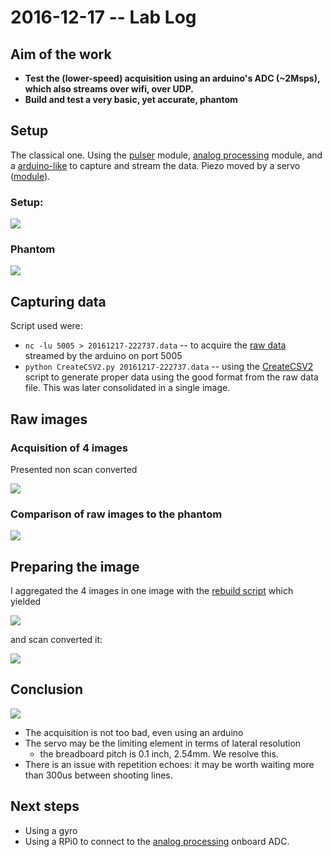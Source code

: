 # 2016-12-17 -- Lab Log

## Aim of the work

* **Test the (lower-speed) acquisition using an arduino's ADC (~2Msps), which also streams over wifi, over UDP.**
* **Build and test a very basic, yet accurate, phantom**

## Setup

The classical one. Using the [pulser](/electronic/module/hardware/MDL-pulser_ic/) module, [analog processing](/electronic/module/hardware/MDL-analog_processing_ic/) module, and a [arduino-like](/croaker) to capture and stream the data. Piezo moved by a servo ([module](/electronic/module/hardware/MDL-piezoservo/)).

### Setup:

![](/electronic/module/hardware/MDL-arduino_wifi_daq/data/20161217/images/DSC_1176.JPG)

### Phantom

![](/electronic/module/hardware/MDL-arduino_wifi_daq/data/20161217/images/DSC_1177.JPG)

## Capturing data

Script used were:

* `nc -lu 5005 > 20161217-222737.data` -- to acquire the [raw data](/electronic/module/hardware/MDL-arduino_wifi_daq/data/20161217/raw_data/20161217-222737.data) streamed by the arduino on port 5005
* `python CreateCSV2.py 20161217-222737.data` -- using the [CreateCSV2](/electronic/module/hardware/MDL-arduino_wifi_daq/data/manual/CreateCSV2.py) script to generate proper data using the good format from the raw data file. This was later consolidated in a single image.

## Raw images

### Acquisition of 4 images

Presented non scan converted

![](/electronic/module/hardware/MDL-arduino_wifi_daq/data/20161217/images/all_raw.png)

### Comparison of raw images to the phantom

![](/electronic/module/hardware/MDL-arduino_wifi_daq/data/20161217/images/result.png)

## Preparing the image

I aggregated the 4 images in one image with the [rebuild script](/electronic/module/hardware/MDL-arduino_wifi_daq/data/20161217/raw_data/rebuild.py) which yielded

![](/electronic/module/hardware/MDL-arduino_wifi_daq/data/20161217/20161217-222737.png)

and scan converted it:

![](/electronic/module/hardware/MDL-arduino_wifi_daq/data/20161217/20161217-222737-SC.png)

## Conclusion

![](/electronic/module/hardware/MDL-arduino_wifi_daq/data/20161217/20161217-222737-commented.png)

* The acquisition is not too bad, even using an arduino
* The servo may be the limiting element in terms of lateral resolution
    * the breadboard pitch is 0.1 inch, 2.54mm. We resolve this.
* There is an issue with repetition echoes: it may be worth waiting more than 300us between shooting lines.


## Next steps

* Using a gyro
* Using a RPi0 to connect to the [analog processing](/electronic/module/hardware/MDL-analog_processing_ic/) onboard ADC.
